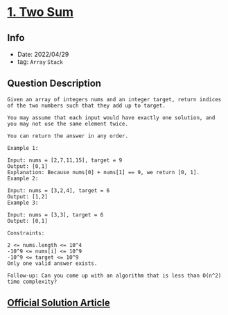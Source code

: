 # [1. Two Sum](https://leetcode.com/problems/two-sum/)

## Info

- Date: 2022/04/29
- tag: `Array` `Stack`

## Question Description

```
Given an array of integers nums and an integer target, return indices of the two numbers such that they add up to target.

You may assume that each input would have exactly one solution, and you may not use the same element twice.

You can return the answer in any order.

Example 1:

Input: nums = [2,7,11,15], target = 9
Output: [0,1]
Explanation: Because nums[0] + nums[1] == 9, we return [0, 1].
Example 2:

Input: nums = [3,2,4], target = 6
Output: [1,2]
Example 3:

Input: nums = [3,3], target = 6
Output: [0,1]

Constraints:

2 <= nums.length <= 10^4
-10^9 <= nums[i] <= 10^9
-10^9 <= target <= 10^9
Only one valid answer exists.

Follow-up: Can you come up with an algorithm that is less than O(n^2) time complexity?
```

## [Official Solution Article](https://leetcode.com/problems/two-sum/solution/)
